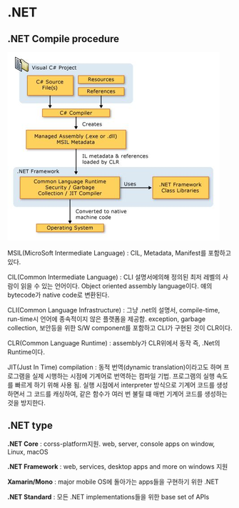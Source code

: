 # .NET

##  .NET Compile procedure

![](compile.JPG)

MSIL(MicroSoft Intermediate Language) : CIL, Metadata, Manifest를 포함하고 있다.

CIL(Common Intermediate Language) : CLI 설명서에의해 정의된 최저 레벨의 사람이 읽을 수 있는 언어이다. Object oriented assembly language이다. 얘의 bytecode가 native code로 변환된다.

CLI(Common Language Infrastructure) : 그냥 .net의 설명서, compile-time, run-time시 언어에 종속적이지 않은 플랫폼을 제공함. exception, garbage collection, 보안등을 위한 S/W component를 포함하고 CLI가 구현된 것이 CLR이다.

CLR(Common Language Runtime) : assembly가 CLR위에서 동작 즉, .Net의 Runtime이다.

JIT(Just In Time) compilation : 동적 번역(dynamic translation)이라고도 하며 프로그램을 실제 시행하는 시점에 기계어로 번역하는 컴파일 기법. 프로그램의 실행 속도를 빠르게 하기 위해 사용 됨. 실행 시점에서 interpreter 방식으로 기계어 코드를 생성하면서 그 코드를 캐싱하여, 같은 함수가 여러 번 불릴 떄 매번 기계어 코드를 생성하는 것을 방지한다.

## .NET type

**.NET Core** : corss-platform지원. web, server, console apps on window, Linux, macOS

**.NET Framework** : web, services, desktop apps and more on windows 지원

**Xamarin/Mono** : major mobile OS에 돌아가는 apps들을 구현하기 위한 .NET

**.NET Standard** : 모든 .NET implementations들을 위한 base set of APIs